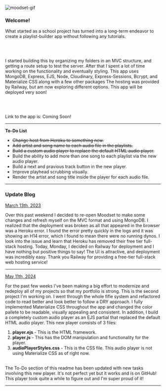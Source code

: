<img
  src="/images/landing.gif"
  alt="moodset-gif"
/>

<h3> Welcome! </h3>
What started as a school project has turned into a long-term endeavor to create a playlist-builder app without following any tutorials.

<br><br>

I started building this by organizing my folders in an MVC structure, and getting a route setup to test the server. After that I spent a lot of time working on the functionality and eventually styling. This app uses MongoDB, Express, EJS, Node, Cloudinary, Express-Sessions, Bcrypt, and Materialize CSS along with a few other packages The hosting was provided by Railway, but am now exploring different options. This app will be deployed very soon!

<br><br>

Link to the app is:
Coming Soon!

<!-- <a href="https://moodset.up.railway.app/landing/landing">
here.
</a> -->

<hr>

<strong> To-Do List </strong>

<ul>
  <s><li>Change host from Heroku to something new.</s></li>
  <li><s>Add artist and song name to each audio file in the playlists.</s></li>
  <li><s>Build a custom audio player to replace the default HTML audio player.</s></li>
  <li>Build the ability to add more than one song to each playlist via the new audio player.</li>
  <li>Build a next and pravious track button in the new player.</li>
  <li>Improve playhead scrubbing visually.</li>
  <li>Render the artist and song title inside the player for each audio file.</li>
</ul>

<hr>

<h3> Update Blog </h3>

<u> March 13th, 2023 </u>

Over this past weekend I decided to re-open Moodset to make some changes and refresh myself on the MVC format and using MongoDB. I realized that the deployment was broken as all that appeared in the browser was a Heroku error. I found the error pretty quickly in the logs and it was showing an H14 error, which I found to mean there were no running dynos. I look into the issue and learn that Heroku has removed their free tier full-stack hosting. Today, Monday, I decided on Railway for deployment and I have nothing but positive things to say! The UI is attractive, and deployment was incredibly easy. Thank you Railway for providing a free-tier full-stack web hosting service!

<hr>

<u> May 11th, 2024 </u>

For the past few weeks I've been making a big effort to modernize and redeploy all of my projects so that my portfolio is strong. This is the second project I'm working on. I went through the whole fifle system and refactored code to read better and look better to follow a DRY approach. I fully implemented Materialize CSS throughout the app and changed the color pallete to be readable, visually appealing and consistent. In addition, I build a completely custom audio player as an EJS partial that replaced the default HTML audio player. This new player consists of 3 files: <br />

  <ol>
    <li><strong>player.ejs</strong> - This is the HTML framework.</li>
    <li><strong>player.js</strong> - This has the DOM manipulation and functionality for the player.</li>
    <li><strong>audioPlayerStyles.css</strong> - This is the CSS file. This audio player is not using Materialize CSS as of right now.</li>
  </ol>  
  <br />
The To-Do section of this readme has been updated with new tasks involving this new player. It's not perfect yet but it works and is on GitHub! This player took quite a while to figure out and I'm super proud of it!

<hr>
